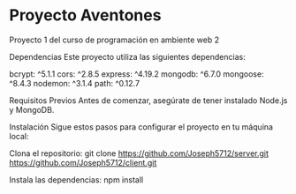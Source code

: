 # Proyecto Aventones
Proyecto 1 del curso de programación en ambiente web 2

Dependencias
Este proyecto utiliza las siguientes dependencias:

bcrypt: ^5.1.1
cors: ^2.8.5
express: ^4.19.2
mongodb: ^6.7.0
mongoose: ^8.4.3
nodemon: ^3.1.4
path: ^0.12.7

Requisitos Previos
Antes de comenzar, asegúrate de tener instalado Node.js y MongoDB.

Instalación
Sigue estos pasos para configurar el proyecto en tu máquina local:

Clona el repositorio: git clone https://github.com/Joseph5712/server.git
                                https://github.com/Joseph5712/client.git

Instala las dependencias: npm install



